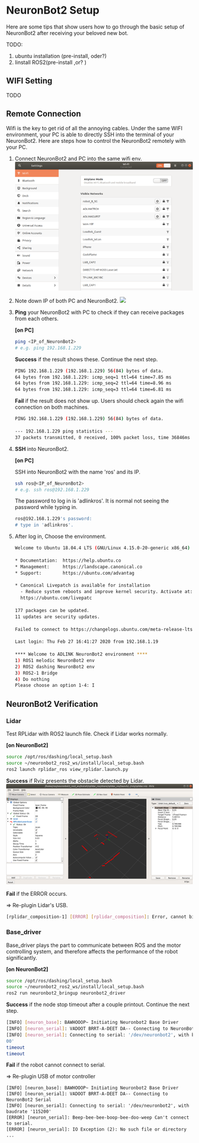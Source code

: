 # NeuronBot2 Setup
Here are some tips that show users how to go through the basic setup of NeuronBot2 after receiving your beloved new bot.

TODO: 
1. ubuntu installation (pre-install, oder?)
2. Iinstall ROS2(pre-install ,or? )


## WIFI Setting

TODO

## Remote Connection
Wifi is the key to get rid of all the annoying cables. Under the same WIFI environment, your PC is able to directly SSH into the terminal of your NeuronBot2. Here are steps how to control the NeuronBot2 remotely with your PC.

1. Connect NeuronBot2 and PC into the same wifi env.
   ![](readme_resource/select_wifi.png)
2. Note down IP of both PC and NeuronBot2.
   ![](readme_resource/wifi_ip.png.png)

3. **Ping** your NeuronBot2 with PC to check if they can receive packages from each others.
   
    **[on PC]**
    ```bash
    ping <IP_of_NeuronBot2>
    # e.g. ping 192.168.1.229 
    ```
    **Success** if the result shows these. Continue the next step.
    ```bash
    PING 192.168.1.229 (192.168.1.229) 56(84) bytes of data.
    64 bytes from 192.168.1.229: icmp_seq=1 ttl=64 time=7.85 ms
    64 bytes from 192.168.1.229: icmp_seq=2 ttl=64 time=8.96 ms
    64 bytes from 192.168.1.229: icmp_seq=3 ttl=64 time=6.81 ms
    ```

    **Fail** if the result does not show up. Users should check again the wifi connection on both machines.
    ```bash
    PING 192.168.1.229 (192.168.1.229) 56(84) bytes of data.
    
    --- 192.168.1.229 ping statistics ---
    37 packets transmitted, 0 received, 100% packet loss, time 36846ms
    ```

4. **SSH** into NeuronBot2.
   
    **[on PC]**
    
    SSH into NeuronBot2 with the name 'ros' and its IP.
    ```bash
    ssh ros@<IP_of_NeuronBot2>
    # e.g. ssh ros@192.168.1.229
    ```
    The password to log in is 'adlinkros'. It is normal not seeing the password while typing in.
    ```bash
    ros@192.168.1.229's password: 
    # type in 'adlinkros'.  
    ```
5. After log in, Choose the environment.
    ```bash
    Welcome to Ubuntu 18.04.4 LTS (GNU/Linux 4.15.0-20-generic x86_64)

    * Documentation:  https://help.ubuntu.co
    * Management:     https://landscape.canonical.co
    * Support:        https://ubuntu.com/advantag
  
    * Canonical Livepatch is available for installation  
      - Reduce system reboots and improve kernel security. Activate at:    
      https://ubuntu.com/livepatc
      
    177 packages can be updated.
    11 updates are security updates.
   
    Failed to connect to https://changelogs.ubuntu.com/meta-release-lts. Check your Internet connection or proxy settings. 
    
    Last login: Thu Feb 27 16:41:27 2020 from 192.168.1.19
    
    **** Welcome to ADLINK NeuronBot2 environment ****
    1) ROS1 melodic NeuronBot2 env
    2) ROS2 dashing NeuronBot2 env
    3) ROS2-1 Bridge
    4) Do nothing
    Please choose an option 1-4: I
    ```
## NeuronBot2 Verification
### Lidar

Test RPLidar with ROS2 launch file. Check if Lidar works normally.     

**[on NeuronBot2]**
```bash
source /opt/ros/dashing/local_setup.bash
source ~/neuronbot2_ros2_ws/install/local_setup.bash
ros2 launch rplidar_ros view_rplidar.launch.py 
```

**Success** if Rviz presents the obstacle detected by Lidar.
![](readme_resource/lidar_verification.png)

**Fail** if the ERROR occurs.

=> Re-plugin Lidar's USB.
```bash
[rplidar_composition-1] [ERROR] [rplidar_composition]: Error, cannot bind to the specified serial port '/dev/rplidar'.
```

### Base_driver

Base_driver plays the part to communicate between ROS and the motor controlling system, and therefore affects the performance of the robot significantly.

**[on NeuronBot2]**
```bash
source /opt/ros/dashing/local_setup.bash
source ~/neuronbot2_ros2_ws/install/local_setup.bash
ros2 run neuronbot2_bringup neuronbot2_driver
```
**Success** if the node stop timeout after a couple printout. Continue the next step.
```bash
[INFO] [neuron_base]: BAWHOOOP~ Initiating Neuronbot2 Base Driver
[INFO] [neuron_serial]: VADOOT BRRT-A-DEET DA-- Connecting to NeuronBot2 Serial
[INFO] [neuron_serial]: Connecting to serial: '/dev/neuronbot2', with baudrate '1152
00'
timeout
timeout
```

**Fail** if the robot cannot connect to serial. 

=> Re-plugin USB of motor controller
```
[INFO] [neuron_base]: BAWHOOOP~ Initiating Neuronbot2 Base Driver
[INFO] [neuron_serial]: VADOOT BRRT-A-DEET DA-- Connecting to NeuronBot2 Serial
[INFO] [neuron_serial]: Connecting to serial: '/dev/neuronbot2', with baudrate '115200'
[ERROR] [neuron_serial]: Beep-bee-bee-boop-bee-doo-weep Can't connect to serial.
[ERROR] [neuron_serial]: IO Exception (2): No such file or directory ...
```
